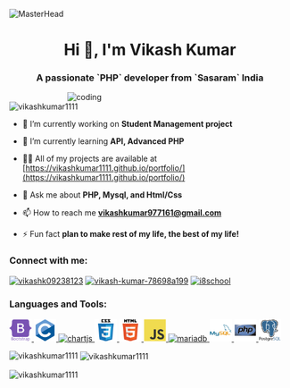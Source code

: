 ![MasterHead](https://onlylinks.pro/wp-content/uploads/2021/01/main-qimg-fa7b4bdc3b2f73e749e5c2c646d4ae13.gif)
<h1 align="center">Hi 👋, I'm Vikash Kumar</h1>
<h3 align="center">A passionate `PHP` developer from `Sasaram` India</h3>
<img align="right" alt="coding" width="400" src="https://cdn.dribbble.com/users/1059583/screenshots/4171367/coding-freak.gif">


<p align="left"> <img src="https://komarev.com/ghpvc/?username=vikashkumar1111&label=Profile%20views&color=0e75b6&style=flat" alt="vikashkumar1111" /> </p>

- 🔭 I’m currently working on **Student Management project**

- 🌱 I’m currently learning **API, Advanced PHP**

- 👨‍💻 All of my projects are available at [https://vikashkumar1111.github.io/portfolio/](https://vikashkumar1111.github.io/portfolio/)

- 💬 Ask me about **PHP, Mysql, and Html/Css**

- 📫 How to reach me **vikashkumar977161@gmail.com**

- ⚡ Fun fact **plan to make rest of my life, the best of my life!**

<h3 align="left">Connect with me:</h3>
<p align="left">
<a href="https://twitter.com/vikashk09238123" target="blank"><img align="center" src="https://raw.githubusercontent.com/rahuldkjain/github-profile-readme-generator/master/src/images/icons/Social/twitter.svg" alt="vikashk09238123" height="30" width="40" /></a>
<a href="https://linkedin.com/in/vikash-kumar-78698a199" target="blank"><img align="center" src="https://raw.githubusercontent.com/rahuldkjain/github-profile-readme-generator/master/src/images/icons/Social/linked-in-alt.svg" alt="vikash-kumar-78698a199" height="30" width="40" /></a>
<a href="https://www.youtube.com/c/i8school" target="blank"><img align="center" src="https://raw.githubusercontent.com/rahuldkjain/github-profile-readme-generator/master/src/images/icons/Social/youtube.svg" alt="i8school" height="30" width="40" /></a>
</p>

<h3 align="left">Languages and Tools:</h3>
<p align="left"> <a href="https://getbootstrap.com" target="_blank" rel="noreferrer"> <img src="https://raw.githubusercontent.com/devicons/devicon/master/icons/bootstrap/bootstrap-plain-wordmark.svg" alt="bootstrap" width="40" height="40"/> </a> <a href="https://www.cprogramming.com/" target="_blank" rel="noreferrer"> <img src="https://raw.githubusercontent.com/devicons/devicon/master/icons/c/c-original.svg" alt="c" width="40" height="40"/> </a> <a href="https://www.chartjs.org" target="_blank" rel="noreferrer"> <img src="https://www.chartjs.org/media/logo-title.svg" alt="chartjs" width="40" height="40"/> </a> <a href="https://www.w3schools.com/css/" target="_blank" rel="noreferrer"> <img src="https://raw.githubusercontent.com/devicons/devicon/master/icons/css3/css3-original-wordmark.svg" alt="css3" width="40" height="40"/> </a> <a href="https://www.w3.org/html/" target="_blank" rel="noreferrer"> <img src="https://raw.githubusercontent.com/devicons/devicon/master/icons/html5/html5-original-wordmark.svg" alt="html5" width="40" height="40"/> </a> <a href="https://developer.mozilla.org/en-US/docs/Web/JavaScript" target="_blank" rel="noreferrer"> <img src="https://raw.githubusercontent.com/devicons/devicon/master/icons/javascript/javascript-original.svg" alt="javascript" width="40" height="40"/> </a> <a href="https://mariadb.org/" target="_blank" rel="noreferrer"> <img src="https://www.vectorlogo.zone/logos/mariadb/mariadb-icon.svg" alt="mariadb" width="40" height="40"/> </a> <a href="https://www.mysql.com/" target="_blank" rel="noreferrer"> <img src="https://raw.githubusercontent.com/devicons/devicon/master/icons/mysql/mysql-original-wordmark.svg" alt="mysql" width="40" height="40"/> </a> <a href="https://www.php.net" target="_blank" rel="noreferrer"> <img src="https://raw.githubusercontent.com/devicons/devicon/master/icons/php/php-original.svg" alt="php" width="40" height="40"/> </a> <a href="https://www.postgresql.org" target="_blank" rel="noreferrer"> <img src="https://raw.githubusercontent.com/devicons/devicon/master/icons/postgresql/postgresql-original-wordmark.svg" alt="postgresql" width="40" height="40"/> </a> </p>

<p><img align="left" src="https://github-readme-stats.vercel.app/api/top-langs?username=vikashkumar1111&show_icons=true&locale=en&layout=compact" alt="vikashkumar1111" /></p>

<p>&nbsp;<img align="center" src="https://github-readme-stats.vercel.app/api?username=vikashkumar1111&show_icons=true&locale=en" alt="vikashkumar1111" /></p>

<p><img align="center" src="https://github-readme-streak-stats.herokuapp.com/?user=vikashkumar1111&" alt="vikashkumar1111" /></p>

